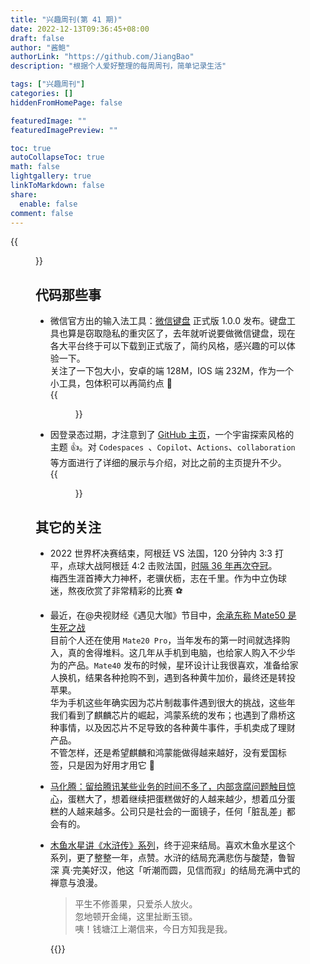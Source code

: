 ```yaml
---
title: "兴趣周刊(第 41 期)"
date: 2022-12-13T09:36:45+08:00
draft: false
author: "酱鲍"
authorLink: "https://github.com/JiangBao"
description: "根据个人爱好整理的每周周刊，简单记录生活"

tags: ["兴趣周刊"]
categories: []
hiddenFromHomePage: false

featuredImage: ""
featuredImagePreview: ""

toc: true
autoCollapseToc: true
math: false
lightgallery: true
linkToMarkdown: false
share:
  enable: false
comment: false
---
```

{{<figure src="https://jiangbao-1258001083.cos.ap-shanghai.myqcloud.com/argentina-2022-champion.jpeg" title="阿根廷夺冠，梅西生涯首捧大力神杯 🏆">}}
<!--more-->

## 代码那些事
* 微信官方出的输入法工具：[微信键盘](https://type.weixin.qq.com/) 正式版 1.0.0 发布。键盘工具也算是窃取隐私的重灾区了，去年就听说要做微信键盘，现在各大平台终于可以下载到正式版了，简约风格，感兴趣的可以体验一下。  
关注了一下包大小，安卓的端 128M，IOS 端 232M，作为一个小工具，包体积可以再简约点 🤔  
{{<figure src="https://jiangbao-1258001083.cos.ap-shanghai.myqcloud.com/weixin-keyboard.jpg">}}

* 因登录态过期，才注意到了 [GitHub 主页](https://github.com/)，一个宇宙探索风格的主题 👍。对 `Codespaces `、`Copilot`、`Actions`、`collaboration` 等方面进行了详细的展示与介绍，对比之前的主页提升不少。  
{{<figure src="https://jiangbao-1258001083.cos.ap-shanghai.myqcloud.com/github-main-page.jpg">}}

## 其它的关注
* 2022 世界杯决赛结束，阿根廷 VS 法国，120 分钟内 3:3 打平，点球大战阿根廷 4:2 击败法国，[时隔 36 年再次夺冠](https://sports.sina.com.cn/global/france/2022-12-19/doc-imxxcshf9166619.shtml)。  
梅西生涯首捧大力神杯，老骥伏枥，志在千里。作为中立伪球迷，熬夜欣赏了非常精彩的比赛 ⚽️

* 最近，在@央视财经《遇见大咖》节目中，[余承东称 Mate50 是生死之战](https://www.zhihu.com/question/571861331)  
目前个人还在使用 `Mate20 Pro`，当年发布的第一时间就选择购入，真的舍得堆料。这几年从手机到电脑，也给家人购入不少华为的产品。`Mate40` 发布的时候，星环设计让我很喜欢，准备给家人换机，结果各种抢购不到，遇到各种黄牛加价，最终还是转投苹果。  
华为手机这些年确实因为芯片制裁事件遇到很大的挑战，这些年我们看到了麒麟芯片的崛起，鸿蒙系统的发布；也遇到了鼎桥这种事情，以及因芯片不足导致的各种黄牛事件，手机卖成了理财产品。  
不管怎样，还是希望麒麟和鸿蒙能做得越来越好，没有爱国标签，只是因为好用才用它 💪

* [马化腾：留给腾讯某些业务的时间不多了，内部贪腐问题触目惊心](https://finance.ifeng.com/c/8Lx2Orx9CIR)，蛋糕大了，想着继续把蛋糕做好的人越来越少，想着瓜分蛋糕的人越来越多。公司只是社会的一面镜子，任何「脏乱差」都会有的。

* [木鱼水星讲《水浒传》系列](https://space.bilibili.com/927587/channel/collectiondetail?sid=103059)，终于迎来结局。喜欢木鱼水星这个系列，更了整整一年，点赞。水浒的结局充满悲伤与酸楚，鲁智深 真·完美好汉，他这「听潮而圆，见信而寂」的结局充满中式的禅意与浪漫。  
  > 平生不修善果，只爱杀人放火。  
  > 忽地顿开金绳，这里扯断玉锁。  
  > 咦！钱塘江上潮信来，今日方知我是我。  

  {{<bilibili BV1e24y1D7qt>}}
